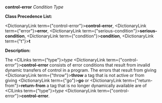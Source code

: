 **control-error** *Condition Type* 



**Class Precedence List:** 



<DictionaryLink  term={"control-error"}><b>control-error</b></DictionaryLink>, <DictionaryLink  term={"error"}><b>error</b></DictionaryLink>, <DictionaryLink  term={"serious-condition"}><b>serious-condition</b></DictionaryLink>, <DictionaryLink  term={"condition"}><b>condition</b></DictionaryLink>, <DictionaryLink  term={"t"}><b>t</b></DictionaryLink> 



**Description:** 



The <ClLinks  term={"type"}><i>type</i></ClLinks> <DictionaryLink  term={"control-error"}><b>control-error</b></DictionaryLink> consists of error conditions that result from invalid dynamic transfers of control in a program. The errors that result from giving <DictionaryLink  term={"throw"}><b>throw</b></DictionaryLink> a tag that is not active or from giving <DictionaryLink  term={"go"}><b>go</b></DictionaryLink> or <DictionaryLink  term={"return-from"}><b>return-from</b></DictionaryLink> a tag that is no longer dynamically available are of <ClLinks  term={"type"}><i>type</i></ClLinks> <DictionaryLink  term={"control-error"}><b>control-error</b></DictionaryLink>. 



